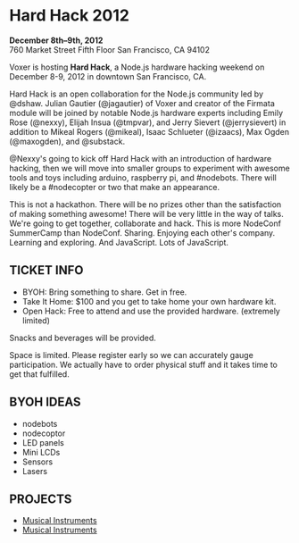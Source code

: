 # Hard Hack 2012

__December 8th–9th, 2012__<br>
760 Market Street Fifth Floor San Francisco, CA 94102

Voxer is hosting __Hard Hack__, a Node.js hardware hacking weekend on December 8-9, 2012 in downtown San Francisco, CA.

Hard Hack is an open collaboration for the Node.js community led by @dshaw.  Julian Gautier (@jagautier) of Voxer and creator of the Firmata module will be joined by notable Node.js hardware experts including Emily Rose (@nexxy), Elijah Insua (@tmpvar), and Jerry Sievert (@jerrysievert) in addition to Mikeal Rogers (@mikeal), Isaac Schlueter (@izaacs), Max Ogden (@maxogden), and @substack.

@Nexxy's going to kick off Hard Hack with an introduction of hardware hacking, then we will move into smaller groups to experiment with awesome tools and toys including arduino, raspberry pi, and #nodebots. There will likely be a #nodecopter or two that make an appearance.

This is not a hackathon. There will be no prizes other than the satisfaction of making something awesome! There will be very little in the way of talks. We're going to get together, collaborate and hack. This is more NodeConf SummerCamp than NodeConf. Sharing. Enjoying each other's company. Learning and exploring. And JavaScript. Lots of JavaScript.

## TICKET INFO
- BYOH: Bring something to share. Get in free.
- Take It Home: $100 and you get to take home your own hardware kit.
- Open Hack: Free to attend and use the provided hardware. (extremely limited)

Snacks and beverages will be provided.

Space is limited. Please register early so we can accurately gauge participation. We actually have to order physical stuff  and it takes time to get that fulfilled.

## BYOH IDEAS
- nodebots
- nodecoptor
- LED panels
- Mini LCDs
- Sensors
- Lasers

## PROJECTS

- [Musical Instruments](https://github.com/dshaw/hard-hack-2012/blob/master/projects/musical-instruments.md)
- [Musical Instruments](https://github.com/gleitz/hard-hack-2012/blob/master/projects/musical-instruments.md)
